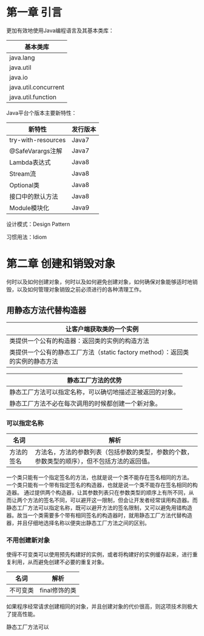 # 第一章 引言

更加有效地使用Java编程语言及其基本类库：

|基本类库|
|----|
|java.lang|
|java.util|
|java.io|
|java.util.concurrent|
|java.util.function|


Java平台个版本主要新特性：

|新特性|发行版本|
|----|----|
|try-with-resources|Java7|
|@SafeVarargs注解|Java7|
|Lambda表达式|Java8|
|Stream流|Java8|
|Optional类|Java8|
|接口中的默认方法|Java8|
|Module模块化|Java9|

设计模式：Design Pattern

习惯用法：Idiom

# 第二章 创建和销毁对象

何时以及如何创建对象，何时以及如何避免创建对象，如何确保对象能够适时地销毁，以及如何管理对象销毁之前必须进行的各种清理工作。

## 用静态方法代替构造器

|让客户端获取类的一个实例|
|---|
|类提供一个公有的构造器：返回类的实例的构造方法|
|类提供一个公有的静态工厂方法（static factory method）：返回类的实例的静态方法|

|静态工厂方法的优势|
|----|
|静态工厂方法可以指定名称，可以确切地描述正被返回的对象。|
|静态工厂方法不必在每次调用的时候都创建一个新对象。|


### 可以指定名称

|名词|解析|
|----|----|
|方法的签名|方法名，方法的参数列表（包括参数的类型，参数的个数，参数类型的顺序），但不包括方法的返回值。|


一个类只能有一个指定签名的方法，也就是说一个类不能存在签名相同的方法。
一个类只能有一个带有指定签名的构造器，也就是说一个类不能存在签名相同的构造器。
通过提供两个构造器，让其参数列表只在参数类型的顺序上有所不同，从而让两个方法的签名不同，可以避开这一限制，但会让开发者经常误用构造器。而静态工厂方法可以指定名称，既可以避开方法的签名限制，又可以避免用错构造器。故当一个类需要多个带有相同签名的构造器时，就用静态工厂方法代替构造器，并且仔细地选择名称以便突出静态工厂方法之间的区别。



### 不用创建新对象

使得不可变类可以使用预先构建好的实例，或者将构建好的实例缓存起来，进行重复利用，从而避免创建不必要的重复对象。


|名词|解析|
|----|----|
|不可变类|final修饰的类|

如果程序经常请求创建相同的对象，并且创建对象的代价很高，则这项技术则极大了提高性能。

静态工厂方法可以





